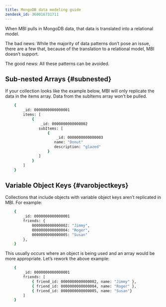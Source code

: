 ```yaml
---
title: MongoDB data modeling guide
zendesk_id: 360016731711
---
```



When MBI pulls in MongoDB data, that data is translated into a relational model.

The bad news: While the majority of data patterns don’t pose an issue, there are a few that, because of the translation to a relational model, MBI doesn’t support.

The good news: All these patterns can be avoided.

## Sub-nested Arrays {#subnested}

If your collection looks like the example below, MBI will only replicate the data in the items array. Data from the subItems array won’t be pulled.

```bash
    {
        _id: 0000000000000001
        items: [
            {
                _id: 0000000000000002
               subItems: [
                   {
                       _id: 0000000000000003
                      name: "Donut"
                      description: "glazed"
                   }
               ]
            }
        ]
    }
```

## Variable Object Keys {#varobjectkeys}

Collections that include objects with variable object keys aren’t replicated in MBI. For example:

```bash
    {
        _id: 0000000000000001
        friends: {
            0000000000000002: "Jimmy",
            0000000000000004: "Roger",
            0000000000000005: "Susan"
        },
    }
```

This usually occurs where an object is being used and an array would be more appropriate. Let’s rework the above example:

```bash
    {
        _id: 0000000000000001
        friends: [
            { friend_id: 0000000000000002, name: "Jimmy" },
            { friend_id: 0000000000000004, name: "Roger" },
            { friend_id: 0000000000000005, name: "Susan"}
        ]
    }
```
